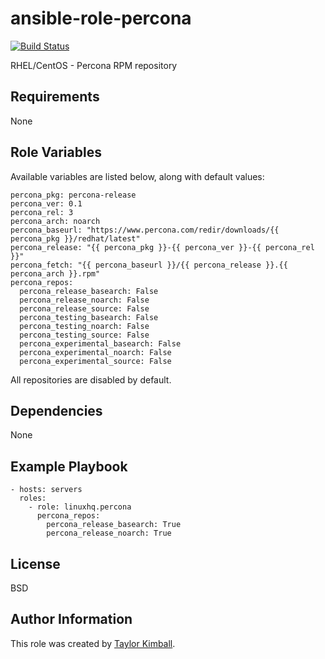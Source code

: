 # ansible-role-percona

[![Build Status](https://travis-ci.org/linuxhq/ansible-role-percona.svg?branch=master)](https://travis-ci.org/linuxhq/ansible-role-percona)

RHEL/CentOS - Percona RPM repository

## Requirements

None

## Role Variables

Available variables are listed below, along with default values:

    percona_pkg: percona-release
    percona_ver: 0.1
    percona_rel: 3
    percona_arch: noarch
    percona_baseurl: "https://www.percona.com/redir/downloads/{{ percona_pkg }}/redhat/latest"
    percona_release: "{{ percona_pkg }}-{{ percona_ver }}-{{ percona_rel }}"
    percona_fetch: "{{ percona_baseurl }}/{{ percona_release }}.{{ percona_arch }}.rpm"
    percona_repos:
      percona_release_basearch: False
      percona_release_noarch: False
      percona_release_source: False
      percona_testing_basearch: False
      percona_testing_noarch: False
      percona_testing_source: False
      percona_experimental_basearch: False
      percona_experimental_noarch: False
      percona_experimental_source: False

All repositories are disabled by default.

## Dependencies

None

## Example Playbook

    - hosts: servers
      roles:
        - role: linuxhq.percona
          percona_repos:
            percona_release_basearch: True
            percona_release_noarch: True

## License

BSD

## Author Information

This role was created by [Taylor Kimball](http://www.linuxhq.org).
